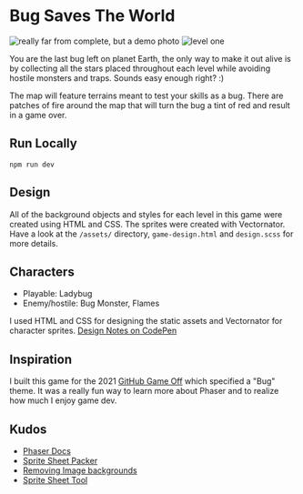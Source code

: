 # Bug Saves The World
![really far from complete, but a demo photo](https://user-images.githubusercontent.com/48612525/141366735-a1122516-316e-4a17-b09c-b1bea896087f.png)
![level one](https://user-images.githubusercontent.com/48612525/144314682-dd1ffb57-9f48-4a6a-84d9-1ac269c7d0c2.png)

You are the last bug left on planet Earth, the only way to make it out alive is by collecting all the stars placed throughout each level while avoiding hostile monsters and traps. Sounds easy enough right? :)

The map will feature terrains meant to test your skills as a bug. There are patches of fire around the map that will turn the bug a tint of red and result in a game over.

## Run Locally

```
npm run dev
```

## Design
All of the background objects and styles for each level in this game were created using HTML and CSS. The sprites were created with Vectornator. Have a look at the `/assets/` directory, `game-design.html` and `design.scss` for more details.

## Characters
- Playable: Ladybug
- Enemy/hostile: Bug Monster, Flames

I used HTML and CSS for designing the static assets and Vectornator for character sprites. [Design Notes on CodePen](https://codepen.io/tannerdolby/pen/vYJaZOQ)

## Inspiration
I built this game for the 2021 [GitHub Game Off](https://github.blog/2021-10-15-save-the-date-for-github-game-off-2021/) which specified a "Bug" theme. It was a really fun way to learn more about Phaser and to realize how much I enjoy game dev.

## Kudos
- [Phaser Docs](https://phaser.io)
- [Sprite Sheet Packer](https://www.codeandweb.com/free-sprite-sheet-packer)
- [Removing Image backgrounds](https://spark.adobe.com/tools/remove-background/#)
- [Sprite Sheet Tool](https://codeshack.io/images-sprite-sheet-generator/)